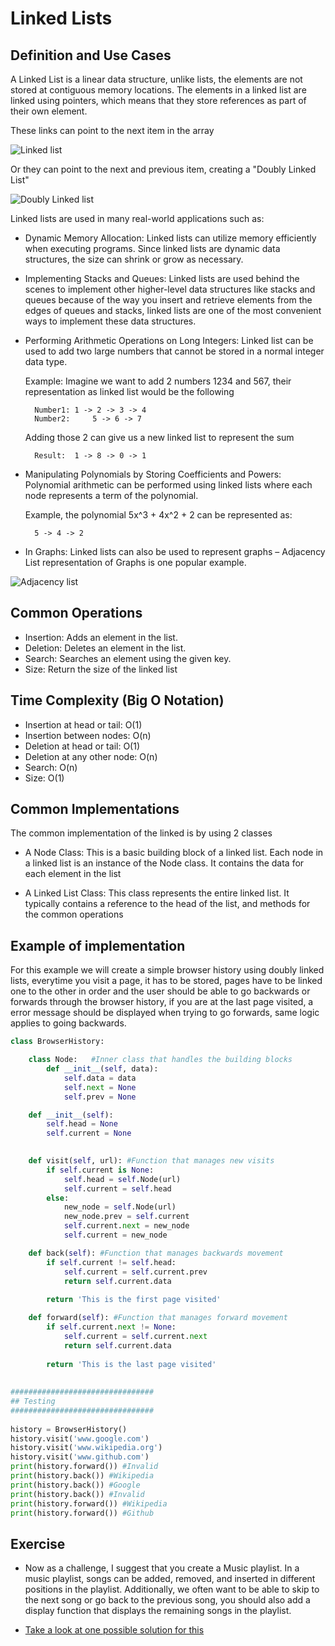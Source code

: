 # Linked Lists

## Definition and Use Cases

A Linked List is a linear data structure, unlike lists, the elements are not stored at contiguous memory locations. The elements in a linked list are linked using pointers, which means that they store references as part of their own element.

These links can point to the next item in the array 

![Linked list](/Final/images/linked_list.JPG "Linked list - Image took from the BYU idaho learning modules")

Or they can point to the next and previous item, creating a "Doubly Linked List" 

![Doubly Linked list](/Final/images/dlinked_list.JPG "Doubly Linked List - Image took from the BYU idaho learning modules")

Linked lists are used in many real-world applications such as:

* Dynamic Memory Allocation: Linked lists can utilize memory efficiently when executing programs. Since linked lists are dynamic data structures, the size can shrink or grow as necessary.

* Implementing Stacks and Queues: Linked lists are used behind the scenes to implement other higher-level data structures like stacks and queues because of the way you insert and retrieve elements from the edges of queues and stacks, linked lists are one of the most convenient ways to implement these data structures.

- Performing Arithmetic Operations on Long Integers: Linked list can be used to add two large numbers that cannot be stored in a normal integer data type.

    Example: Imagine we want to add 2 numbers 1234 and 567, their representation as linked list would be the following 

        Number1: 1 -> 2 -> 3 -> 4
        Number2:     5 -> 6 -> 7

    Adding those 2 can give us a new linked list to represent the sum

        Result:  1 -> 8 -> 0 -> 1

* Manipulating Polynomials by Storing Coefficients and Powers: Polynomial arithmetic can be performed using linked lists where each node represents a term of the polynomial.

    Example, the polynomial 5x^3 + 4x^2 + 2 can be represented as:

        5 -> 4 -> 2

* In Graphs: Linked lists can also be used to represent graphs – Adjacency List representation of Graphs is one popular example.

![Adjacency list](/Final/images/adjacency-list.webp "Adjacency list - Image took from programiz.com")

## Common Operations

* Insertion: Adds an element in the list.
* Deletion: Deletes an element in the list.
* Search: Searches an element using the given key.
* Size: Return the size of the linked list

## Time Complexity (Big O Notation)

* Insertion at head or tail: O(1)
* Insertion between nodes: O(n)
* Deletion at head or tail: O(1)
* Deletion at any other node: O(n)
* Search: O(n)
* Size: O(1)

## Common Implementations

The common implementation of the linked is by using 2 classes

* A Node Class: This is a basic building block of a linked list. Each node in a linked list is an instance of the Node class. It contains the data for each element in the list

* A Linked List Class: This class represents the entire linked list. It typically contains a reference to the head of the list, and methods for the common operations

## Example of implementation

For this example we will create a simple browser history using doubly linked lists, everytime you visit a page, it has to be stored, pages have to be linked one to the other in order and the user should be able to go backwards or forwards through the browser history, if you are at the last page visited, a error message should be displayed when trying to go forwards, same logic applies to going backwards.

```python
class BrowserHistory:

    class Node:   #Inner class that handles the building blocks
        def __init__(self, data):
            self.data = data
            self.next = None
            self.prev = None

    def __init__(self):
        self.head = None
        self.current = None
        

    def visit(self, url): #Function that manages new visits
        if self.current is None:
            self.head = self.Node(url)
            self.current = self.head
        else:
            new_node = self.Node(url)
            new_node.prev = self.current
            self.current.next = new_node
            self.current = new_node

    def back(self): #Function that manages backwards movement
        if self.current != self.head:
            self.current = self.current.prev
            return self.current.data
        
        return 'This is the first page visited'

    def forward(self): #Function that manages forward movement
        if self.current.next != None:
            self.current = self.current.next
            return self.current.data
        
        return 'This is the last page visited'
    
    
################################
## Testing
################################
    
history = BrowserHistory()
history.visit('www.google.com')
history.visit('www.wikipedia.org')
history.visit('www.github.com')
print(history.forward()) #Invalid
print(history.back()) #Wikipedia
print(history.back()) #Google
print(history.back()) #Invalid
print(history.forward()) #Wikipedia
print(history.forward()) #Github

```

## Exercise

* Now as a challenge, I suggest that you create a Music playlist. In a music playlist, songs can be added, removed, and inserted in different positions in the playlist. Additionally, we often want to be able to skip to the next song or go back to the previous song, you should also add a display function that displays the remaining songs in the playlist.

* [Take a look at one possible solution for this](linked_list_exercise.py)